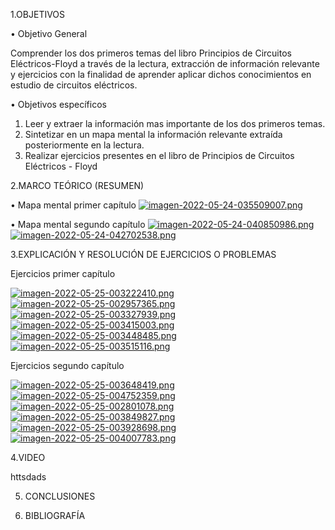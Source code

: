 1.OBJETIVOS

•	Objetivo General

Comprender los dos primeros temas del libro Principios de Circuitos Eléctricos-Floyd a través de la lectura, extracción de información relevante y ejercicios con la finalidad de aprender aplicar dichos conocimientos en estudio de circuitos eléctricos.

•	Objetivos específicos
1.	Leer y extraer la información mas importante de los dos primeros temas.
2.	Sintetizar en un mapa mental la información relevante extraída posteriormente en la lectura. 
3.	Realizar ejercicios presentes en el libro de Principios de Circuitos Eléctricos - Floyd


2.MARCO TEÓRICO (RESUMEN)

• Mapa mental primer capítulo
[![imagen-2022-05-24-035509007.png](https://i.postimg.cc/Bvf2X4vK/imagen-2022-05-24-035509007.png)](https://postimg.cc/dhnhfMrs)

• Mapa mental segundo capítulo
[![imagen-2022-05-24-040850986.png](https://i.postimg.cc/PJfF8120/imagen-2022-05-24-040850986.png)](https://postimg.cc/FdqxMktx)
[![imagen-2022-05-24-042702538.png](https://i.postimg.cc/MKPwYmf6/imagen-2022-05-24-042702538.png)](https://postimg.cc/1fqbm6K2)

3.EXPLICACIÓN Y RESOLUCIÓN DE EJERCICIOS O PROBLEMAS

Ejercicios primer capítulo

[![imagen-2022-05-25-003222410.png](https://i.postimg.cc/JhK7sgX8/imagen-2022-05-25-003222410.png)](https://postimg.cc/Z9Bzgwjs)
[![imagen-2022-05-25-002957365.png](https://i.postimg.cc/N0PqqwTK/imagen-2022-05-25-002957365.png)](https://postimg.cc/WDrfgC5V)
[![imagen-2022-05-25-003327939.png](https://i.postimg.cc/1XD33zcC/imagen-2022-05-25-003327939.png)](https://postimg.cc/ZvKSf4Qp)
[![imagen-2022-05-25-003415003.png](https://i.postimg.cc/c1fxYrwT/imagen-2022-05-25-003415003.png)](https://postimg.cc/c64GG1D8)
[![imagen-2022-05-25-003448485.png](https://i.postimg.cc/26hD4Kb3/imagen-2022-05-25-003448485.png)](https://postimg.cc/k6JzCwyd)
[![imagen-2022-05-25-003515116.png](https://i.postimg.cc/k43rXv1C/imagen-2022-05-25-003515116.png)](https://postimg.cc/KKNp0Bhp)

Ejercicios segundo capítulo

[![imagen-2022-05-25-003648419.png](https://i.postimg.cc/9fy815b3/imagen-2022-05-25-003648419.png)](https://postimg.cc/xkT3TZBg)
[![imagen-2022-05-25-004752359.png](https://i.postimg.cc/qR4N6ygf/imagen-2022-05-25-004752359.png)](https://postimg.cc/KKpGdKnQ)
[![imagen-2022-05-25-002801078.png](https://i.postimg.cc/VNvBTymZ/imagen-2022-05-25-002801078.png)](https://postimg.cc/4KC97SKp)
[![imagen-2022-05-25-003849827.png](https://i.postimg.cc/766zhSfB/imagen-2022-05-25-003849827.png)](https://postimg.cc/XZRqDGKF)
[![imagen-2022-05-25-003928698.png](https://i.postimg.cc/L8pNX0RN/imagen-2022-05-25-003928698.png)](https://postimg.cc/3dtgf1kv)
[![imagen-2022-05-25-004007783.png](https://i.postimg.cc/YCrYTctK/imagen-2022-05-25-004007783.png)](https://postimg.cc/56rXFRHn)

4.VIDEO

httsdads

5. CONCLUSIONES 

6. BIBLIOGRAFÍA
